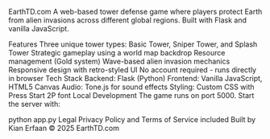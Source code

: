 EarthTD.com
A web-based tower defense game where players protect Earth from alien invasions across different global regions. Built with Flask and vanilla JavaScript.

Features
Three unique tower types: Basic Tower, Sniper Tower, and Splash Tower
Strategic gameplay using a world map backdrop
Resource management (Gold system)
Wave-based alien invasion mechanics
Responsive design with retro-styled UI
No account required - runs directly in browser
Tech Stack
Backend: Flask (Python)
Frontend: Vanilla JavaScript, HTML5 Canvas
Audio: Tone.js for sound effects
Styling: Custom CSS with Press Start 2P font
Local Development
The game runs on port 5000. Start the server with:

python app.py
Legal
Privacy Policy and Terms of Service included
Built by Kian Erfaan
© 2025 EarthTD.com
